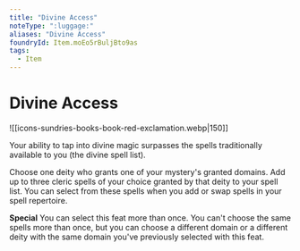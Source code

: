 ```yaml
---
title: "Divine Access"
noteType: ":luggage:"
aliases: "Divine Access"
foundryId: Item.moEo5rBuljBto9as
tags:
  - Item
---
```


# Divine Access
![[icons-sundries-books-book-red-exclamation.webp|150]]

Your ability to tap into divine magic surpasses the spells traditionally available to you (the divine spell list).

Choose one deity who grants one of your mystery's granted domains. Add up to three cleric spells of your choice granted by that deity to your spell list. You can select from these spells when you add or swap spells in your spell repertoire.

**Special** You can select this feat more than once. You can't choose the same spells more than once, but you can choose a different domain or a different deity with the same domain you've previously selected with this feat.
